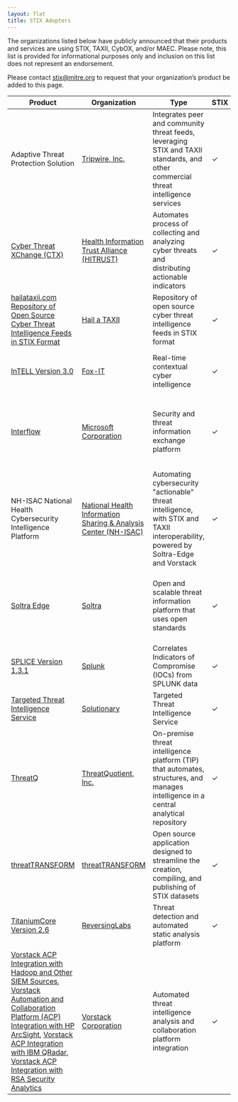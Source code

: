 ```yaml
---
layout: flat
title: STIX Adopters
---
```

The organizations listed below have publicly announced that their products and services are using STIX, TAXII, CybOX, and/or MAEC. Please note, this list is provided for informational purposes only and inclusion on this list does not represent an endorsement.

Please contact <stix@mitre.org> to request that your organization’s product be added to this page.

|Product|Organization|Type|STIX|TAXII|CybOX|MAEC|Reference|
|---|---|---|---|---|---|---|---|
|Adaptive Threat Protection Solution|[Tripwire, Inc.](http://www.tripwire.com/)|Integrates peer and community threat feeds, leveraging STIX and TAXII standards, and other commercial threat intelligence services|&#x2713;|&#x2713;|-|-|[Press Release](http://www.tripwire.com/company/news/press-release/tripwire-expands-adaptive-threat-protection-ecosystem/)
|[Cyber Threat XChange (CTX)](https://hitrustalliance.net/cyber-threat-xchange/)|[Health Information Trust Alliance (HITRUST)](https://hitrustalliance.net)|Automates process of collecting and analyzing cyber threats and distributing actionable indicators|&#x2713;|&#x2713;|&#x2713;|-|[Press Release](http://hitrustalliance.net/content/uploads/2014/10/Cyber-Threat-Xchange_Press-Release_final-for-wire.pdf)|
|[hailataxii.com Repository of Open Source Cyber Threat Intelligence Feeds in STIX Format](http://hailataxii.com/)|[Hail a TAXII](http://hailataxii.com)|Repository of open source cyber threat intelligence feeds in STIX format|&#x2713;|&#x2713;|&#x2713;|-|[Cited as product features on website](http://hailataxii.com/)|
|[InTELL Version 3.0](https://fox-it.com/intell)|[Fox-IT](https://fox-it.com)|Real-time contextual cyber intelligence|&#x2713;|&#x2713;|-|-|Cited as product features on website, [Press Release](https://www.fox-it.com/en/press-releases/fox-releases-intell-3-0-adding-stix-taxii-support-real-time-visualisations/)|
|[Interflow](https://technet.microsoft.com/en-us/security/dn750892)|[Microsoft Corporation](http://www.microsoft.com)|Security and threat information exchange platform|&#x2713;|&#x2713;|&#x2713;|-|Cited as product features on website, included in FAQ answers on website, [Press Release](http://blogs.technet.com/b/msrc/archive/2014/06/23/announcing-microsoft-interflow.aspx)|
|NH-ISAC National Health Cybersecurity Intelligence Platform|[National Health Information Sharing & Analysis Center (NH-ISAC)](http://www.nhisac.org/)|Automating cybersecurity "actionable" threat intelligence, with STIX and TAXII interoperability, powered by Soltra-Edge and Vorstack|&#x2713;|&#x2713;|-|-|[Press Release](http://www.nhisac.org/blog/the-national-health-isac-and-the-center-for-internet-security-partner-to-strengthen-national-healthcare-public-health-cybersecurity-resilience/)|
|[Soltra Edge](http://www.soltraedge.com)|[Soltra](http://www.soltraedge.com)|Open and scalable threat information platform that uses open standards|&#x2713;|&#x2713;|&#x2713;|-|Cited as product features on website, included in FAQ answers on website, [Press Release](http://www.dtcc.com/news/2014/september/24/fs-isac-and-dtcc-announce-soltra.aspx)|
|[SPLICE Version 1.3.1](https://splunkbase.splunk.com/app/2637/)|[Splunk](http://www.splunk.com)|Correlates Indicators of Compromise (IOCs) from SPLUNK data|&#x2713;|&#x2713;|&#x2713;|-|Cited as product features on website|
|[Targeted Threat Intelligence Service](http://www.solutionary.com/services/targeted-threat-intelligence/managed-targeted-threat-intelligence/)|[Solutionary](http://www.solutionary.com)|Targeted Threat Intelligence Service|&#x2713;|-|-|-|Cited as product feature on website, [Press Release](http://www.solutionary.com/services/targeted-threat-intelligence/managed-targeted-threat-intelligence/)|
|[ThreatQ](https://www.threatq.com/)|[ThreatQuotient, Inc.](https://www.threatq.com/)|On-premise threat intelligence platform (TIP) that automates, structures, and manages intelligence in a central analytical repository|&#x2713;|&#x2713;|-|-|"ThreatQuotient Battle Rhythm Workflow" Data Sheet|
|[threatTRANSFORM](https://threattransform.com/)|[threatTRANSFORM](https://threattransform.com/)|Open source application designed to streamline the creation, compiling, and publishing of STIX datasets|&#x2713;|-|-|-|Cited as product features on website, [Press Release](http://www.marketwired.com/press-release/threattransform-open-source-app-jumpstarts-stix-based-threat-data-classification-1903846.htm)|
|[TitaniumCore Version 2.6](http://www.reversinglabs.com/products/malware-analysis-solution.html)|[ReversingLabs](http://www.reversinglabs.com)|Threat detection and automated static analysis platform|&#x2713;|-|&#x2713;|&#x2713;|[Data Sheet](http://www.reversinglabs.com/sites/default/files/datasheets/DS%20-%20TitaniumCore-2014-05-30.pdf)|
|[Vorstack ACP Integration with Hadoop and Other SIEM Sources](http://vorstack.com/hadoop-other/), [Vorstack Automation and Collaboration Platform (ACP) Integration with HP ArcSight](https://vorstack.com/hp-arcsight/), [Vorstack ACP Integration with IBM QRadar](http://vorstack.com/ibm-qradar/), [Vorstack ACP Integration with RSA Security Analytics](http://vorstack.com/rsa-sa/)|[Vorstack Corporation](https://vorstack.com/)|Automated threat intelligence analysis and collaboration platform integration|&#x2713;|&#x2713;|-|-|Cited as product features on website [Press Release](http://vorstack.com/press-releases/)
